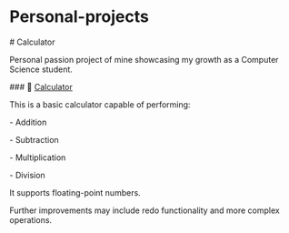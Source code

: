 # Personal-projects





\# Calculator



Personal passion project of mine showcasing my growth as a Computer Science student.



\### 🔗 <a href="Codes/Calculator.java">Calculator</a>



This is a basic calculator capable of performing:



\- Addition

\- Subtraction

\- Multiplication

\- Division



It supports floating-point numbers.

Further improvements may include redo functionality and more complex operations.

